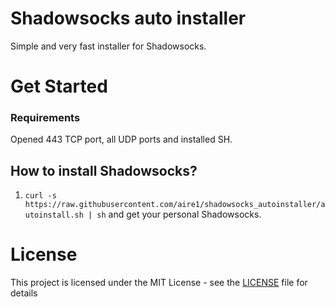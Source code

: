 # Shadowsocks auto installer

Simple and very fast installer for Shadowsocks.

# Get Started

### Requirements

Opened 443 TCP port, all UDP ports and installed SH.

## How to install Shadowsocks?

1. `curl -s https://raw.githubusercontent.com/aire1/shadowsocks_autoinstaller/autoinstall.sh | sh` and get your personal Shadowsocks.

# License

This project is licensed under the MIT License - see the [LICENSE](LICENSE) file for details
